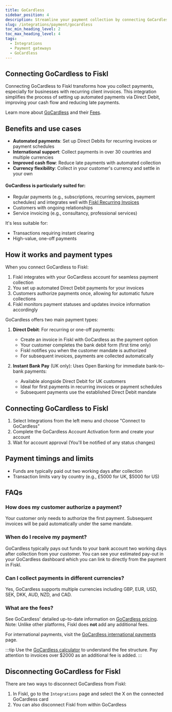 ```yaml
---
title: GoCardless
sidebar_position: 4
description: Streamline your payment collection by connecting GoCardless to Fiskl
slug: /integrations/payment/gocardless
toc_min_heading_level: 2
toc_max_heading_level: 4
tags:
  - Integrations
  - Payment gateways
  - GoCardless
---
```


## Connecting GoCardless to Fiskl

Connecting GoCardless to Fiskl transforms how you collect payments, especially for businesses with recurring client invoices. This integration simplifies the process of setting up automated payments via Direct Debit, improving your cash flow and reducing late payments.

Learn more about [GoCardless](https://gocardless.com/) and their [Fees](#what-are-the-fees).

## Benefits and use cases

- **Automated payments**: Set up Direct Debits for recurring invoices or payment schedules
- **International support**: Collect payments in over 30 countries and multiple currencies
- **Improved cash flow**: Reduce late payments with automated collection
- **Currency flexibility**: Collect in your customer's currency and settle in your own

#### GoCardless is particularly suited for:

- Regular payments (e.g., subscriptions, recurring services, payment schedules) and integrates well with [Fiskl Recurring Invoices](../../Core-Features/Invoicing/Recurring%20Invoices/creating-recurring-invoices)
- Customers with ongoing relationships
- Service invoicing (e.g., consultancy, professional services)

It's less suitable for:

- Transactions requiring instant clearing
- High-value, one-off payments

## How it works and payment types

When you connect GoCardless to Fiskl:

1. Fiskl integrates with your GoCardless account for seamless payment collection
1. You set up automated Direct Debit payments for your invoices
1. Customers authorize payments once, allowing for automatic future collections
1. Fiskl monitors payment statuses and updates invoice information accordingly

GoCardless offers two main payment types:

1. **Direct Debit**: For recurring or one-off payments:
   - Create an invoice in Fiskl with GoCardless as the payment option
   - Your customer completes the bank debit form (first time only)
   - Fiskl notifies you when the customer mandate is authorized
   - For subsequent invoices, payments are collected automatically

2. **Instant Bank Pay** (UK only): Uses Open Banking for immediate bank-to-bank payments:
   - Available alongside Direct Debit for UK customers
   - Ideal for first payments in recurring invoices or payment schedules
   - Subsequent payments use the established Direct Debit mandate

## Connecting GoCardless to Fiskl

1. Select Integrations from the left menu and choose "Connect to GoCardless"
1. Complete the GoCardless Account Activation form and create your account
1. Wait for account approval (You'll be notified of any status changes)

## Payment timings and limits

- Funds are typically paid out two working days after collection
- Transaction limits vary by country (e.g., £5000 for UK, $5000 for US)

## FAQs

### How does my customer authorize a payment?
Your customer only needs to authorize the first payment. Subsequent invoices will be paid automatically under the same mandate.

### When do I receive my payment?
GoCardless typically pays out funds to your bank account two working days after collection from your customer. You can see your estimated pay-out in your GoCardless dashboard which you can link to directly from the payment in Fiskl.

### Can I collect payments in different currencies?
Yes, GoCardless supports multiple currencies including GBP, EUR, USD, SEK, DKK, AUD, NZD, and CAD.

### What are the fees?

See GoCardless' detailed up-to-date information on [GoCardless pricing](https://gocardless.com/pricing/). 
Note: Unlike other platforms, Fiskl does **not** add any additional fees.

For international payments, visit the [GoCardless international payments](https://gocardless.com/international-payments) page.

:::tip
Use the [GoCardless calculator](https://gocardless.com/pricing/) to understand the fee structure. Pay attention to invoices over $2000 as an additional fee is added.
:::

## Disconnecting GoCardless for Fiskl

There are two ways to disconnect GoCardless from Fiskl:

1. In Fiskl, go to the `Integrations` page and select the X on the connected GoCardless card
1. You can also disconnect Fiskl from within GoCardless
